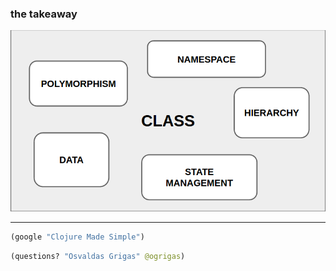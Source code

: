 ### the takeaway

![class](img/object.png)

---

```clojure
(google "Clojure Made Simple")
```

```clojure
(questions? "Osvaldas Grigas" @ogrigas)
```
